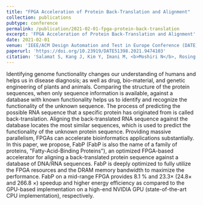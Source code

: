 ```yaml
---
title: "FPGA Acceleration of Protein Back-Translation and Alignment"
collection: publications
pubtype: conference
permalink: /publication/2021-02-01-fpga-protein-back-translation
excerpt: 'FPGA Acceleration of Protein Back-Translation and Alignment'
date: 2021-02-01
venue: 'IEEE/ACM Design Automation and Test in Europe Conference (DATE) 2021'
paperurl: 'https://doi.org/10.23919/DATE51398.2021.9474103'
citation: 'Salamat S, Kang J, Kim Y, Imani M, <b>Moshiri N</b>, Rosing T (2021). "FPGA Acceleration of Protein Back-Translation and Alignment." <i>IEEE/ACM Design Automation and Test in Europe Conference (DATE) 2021</i>. <a href="https://doi.org/10.23919/DATE51398.2021.9474103" target="_blank">doi:10.23919/DATE51398.2021.9474103</a>'
---
```

Identifying genome functionality changes our understanding of humans and helps us in disease diagnosis; as well as drug, bio-material, and genetic engineering of plants and animals. Comparing the structure of the protein sequences, when only sequence information is available, against a database with known functionality helps us to identify and recognize the functionality of the unknown sequence. The process of predicting the possible RNA sequence that a specific protein has originated from is called back-translation. Aligning the back-translated RNA sequence against the database locates the most similar sequences, which is used to predict the functionality of the unknown protein sequence. Providing massive parallelism, FPGAs can accelerate bioinformatics applications substantially. In this paper, we propose, FabP (FabP is also the name of a family of proteins, "Fatty-Acid-Binding Proteins"), an optimized FPGA-based accelerator for aligning a back-translated protein sequence against a database of DNA/RNA sequences. FabP is deeply optimized to fully utilize the FPGA resources and the DRAM memory bandwidth to maximize the performance. FabP on a mid-range FPGA provides 8.1 % and 23.3× (24.8× and 266.8 ×) speedup and higher energy efficiency as compared to the GPU-based implementation on a high-end NVIDIA GPU (state-of-the-art CPU implementation), respectively.
